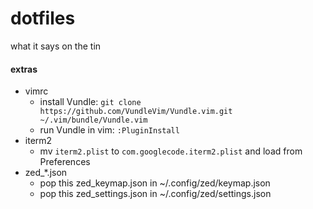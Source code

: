 # dotfiles

what it says on the tin

#### extras
- vimrc
    * install Vundle: `git clone https://github.com/VundleVim/Vundle.vim.git ~/.vim/bundle/Vundle.vim`
    * run Vundle in vim: `:PluginInstall`
- iterm2
    * mv `iterm2.plist` to `com.googlecode.iterm2.plist` and load from Preferences
- zed_\*.json
    * pop this zed_keymap.json in ~/.config/zed/keymap.json
    * pop this zed_settings.json in ~/.config/zed/settings.json
